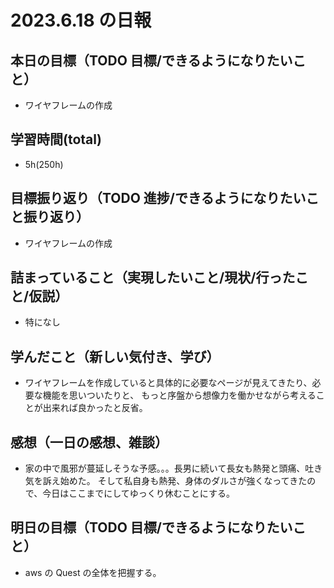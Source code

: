 # 2023.6.18 の日報

## 本日の目標（TODO 目標/できるようになりたいこと）

- ワイヤフレームの作成

## 学習時間(total)

- 5h(250h)

## 目標振り返り（TODO 進捗/できるようになりたいこと振り返り）

- ワイヤフレームの作成

## 詰まっていること（実現したいこと/現状/行ったこと/仮説）

- 特になし

## 学んだこと（新しい気付き、学び）

- ワイヤフレームを作成していると具体的に必要なページが見えてきたり、必要な機能を思いついたりと、
  もっと序盤から想像力を働かせながら考えることが出来れば良かったと反省。

## 感想（一日の感想、雑談）

- 家の中で風邪が蔓延しそうな予感。。。長男に続いて長女も熱発と頭痛、吐き気を訴え始めた。
  そして私自身も熱発、身体のダルさが強くなってきたので、今日はここまでにしてゆっくり休むことにする。

## 明日の目標（TODO 目標/できるようになりたいこと）

- aws の Quest の全体を把握する。
